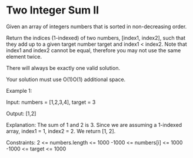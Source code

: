 # Two Integer Sum II

Given an array of integers numbers that is sorted in non-decreasing order.

Return the indices (1-indexed) of two numbers, [index1, index2], such that they add up to a given target number target and index1 < index2. Note that index1 and index2 cannot be equal, therefore you may not use the same element twice.

There will always be exactly one valid solution.

Your solution must use O(1)O(1) additional space.

Example 1:

Input: numbers = [1,2,3,4], target = 3

Output: [1,2]

Explanation:
The sum of 1 and 2 is 3. Since we are assuming a 1-indexed array, index1 = 1, index2 = 2. We return [1, 2].

Constraints:
    2 <= numbers.length <= 1000
    -1000 <= numbers[i] <= 1000
    -1000 <= target <= 1000